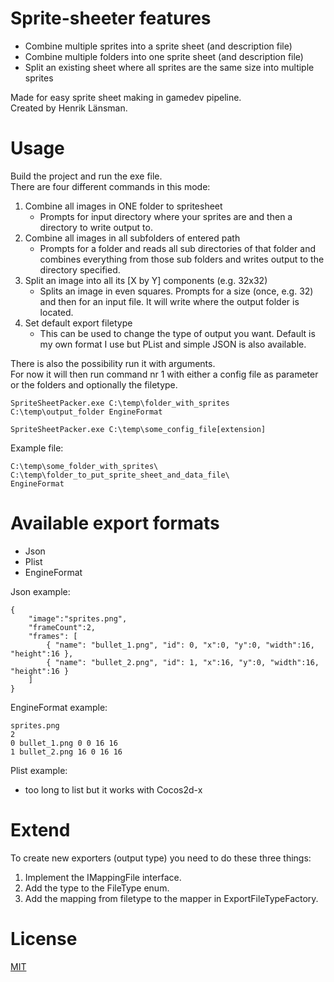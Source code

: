 # Sprite-sheeter features  

* Combine multiple sprites into a sprite sheet (and description file)  
* Combine multiple folders into one sprite sheet (and description file)    
* Split an existing sheet where all sprites are the same size into multiple sprites  

Made for easy sprite sheet making in gamedev pipeline.  
Created by Henrik Länsman.  

# Usage  

Build the project and run the exe file.  
There are four different commands in this mode:  
1. Combine all images in ONE folder to spritesheet
    * Prompts for input directory where your sprites are and then a directory to write output to.
2. Combine all images in all subfolders of entered path
    * Prompts for a folder and reads all sub directories of that folder and combines everything from those sub folders and writes output to the directory specified.
3. Split an image into all its [X by Y] components (e.g. 32x32)
    * Splits an image in even squares. Prompts for a size (once, e.g. 32) and then for an input file. It will write where the output folder is located.
4. Set default export filetype
    * This can be used to change the type of output you want. Default is my own format I use but PList and simple JSON is also available.
  
There is also the possibility run it with arguments.  
For now it will then run command nr 1 with either a config file as parameter or the folders and optionally the filetype.  

```
SpriteSheetPacker.exe C:\temp\folder_with_sprites C:\temp\output_folder EngineFormat
```

```
SpriteSheetPacker.exe C:\temp\some_config_file[extension]
```

Example file:  
```
C:\temp\some_folder_with_sprites\  
C:\temp\folder_to_put_sprite_sheet_and_data_file\  
EngineFormat
```

# Available export formats  

*  Json
*  Plist
*  EngineFormat

Json example:  
```
{
    "image":"sprites.png", 
    "frameCount":2, 
    "frames": [
        { "name": "bullet_1.png", "id": 0, "x":0, "y":0, "width":16, "height":16 },
        { "name": "bullet_2.png", "id": 1, "x":16, "y":0, "width":16, "height":16 }
    ]
}
```
  
EngineFormat example:  
```
sprites.png
2
0 bullet_1.png 0 0 16 16 
1 bullet_2.png 16 0 16 16 

```

Plist example:  
* too long to list but it works with Cocos2d-x

# Extend  

To create new exporters (output type) you need to do these three things:

1. Implement the IMappingFile interface.
2. Add the type to the FileType enum.
3. Add the mapping from filetype to the mapper in ExportFileTypeFactory.

# License  

[MIT](https://github.com/koniin/Sprite-sheeter/blob/master/LICENSE)

